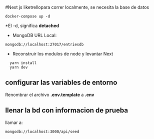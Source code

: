 #Next js liketrellopara
correr localmente, se necesita la base de datos

```
docker-compose up -d

```

*El -d, significa __detached__

* MongoDB URL Local:

```
mongodb://localhost:27017/entriesdb

```

* Reconstruir los modulos de node y levantar Next
```
  yarn install
  yarn dev
```

## configurar las variables de entorno
Renombrar el archivo __.env.template__ a __.env__


## llenar la bd con informacion de prueba 

llamar a:
```
mongodb://localhost:3000/api/seed
```